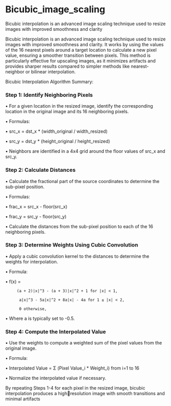 # Bicubic_image_scaling
Bicubic interpolation is an advanced image scaling technique used to resize images with improved  smoothness and clarity

Bicubic interpolation is an advanced image scaling technique used to resize images with improved 
smoothness and clarity. It works by using the values of the 16 nearest pixels around a target 
location to calculate a new pixel value, ensuring a smoother transition between pixels. This 
method is particularly effective for upscaling images, as it minimizes artifacts and provides sharper 
results compared to simpler methods like nearest-neighbor or bilinear interpolation.

Bicubic Interpolation Algorithm Summary:

### Step 1: Identify Neighboring Pixels

• For a given location in the resized image, identify the corresponding location in the original 
image and its 16 neighboring pixels.

• Formulas:

• src_x = dst_x * (width_original / width_resized)

• src_y = dst_y * (height_original / height_resized)

• Neighbors are identified in a 4x4 grid around the floor values of src_x and src_y.

### Step 2: Calculate Distances

• Calculate the fractional part of the source coordinates to determine the sub-pixel position.

• Formulas:

• frac_x = src_x - floor(src_x)

• frac_y = src_y - floor(src_y)

• Calculate the distances from the sub-pixel position to each of the 16 neighboring pixels.

### Step 3: Determine Weights Using Cubic Convolution

• Apply a cubic convolution kernel to the distances to determine the weights for interpolation.

• Formula:

• f(x) = 

         (a + 2)|x|^3 - (a + 3)|x|^2 + 1 for |x| < 1,  

          a|x|^3 - 5a|x|^2 + 8a|x| - 4a for 1 ≤ |x| < 2,
         
          0 otherwise,

• Where a is typically set to -0.5.

### Step 4: Compute the Interpolated Value

• Use the weights to compute a weighted sum of the pixel values from the original image.

• Formula:

• Interpolated Value = Σ (Pixel Value_i * Weight_i) from i=1 to 16

• Normalize the interpolated value if necessary.

By repeating Steps 1-4 for each pixel in the resized image, bicubic interpolation produces a highresolution image with smooth transitions and minimal artifacts
